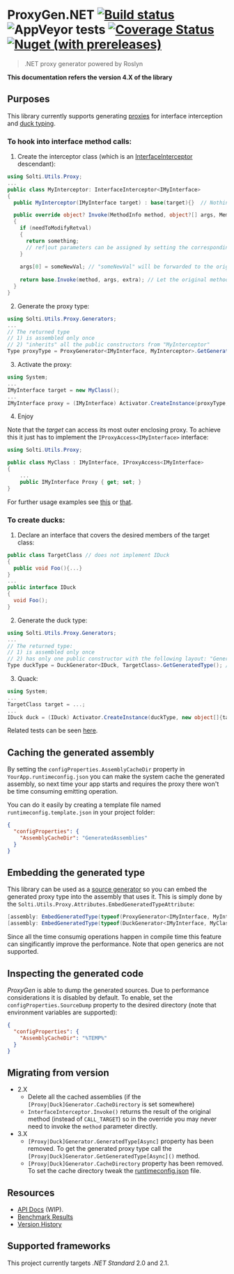 # ProxyGen.NET [![Build status](https://ci.appveyor.com/api/projects/status/caw7qqtf5tbaa1fq/branch/master?svg=true)](https://ci.appveyor.com/project/Sholtee/proxygen/branch/master) ![AppVeyor tests](https://img.shields.io/appveyor/tests/sholtee/proxygen/master) [![Coverage Status](https://coveralls.io/repos/github/Sholtee/proxygen/badge.svg?branch=master)](https://coveralls.io/github/Sholtee/proxygen?branch=master) [![Nuget (with prereleases)](https://img.shields.io/nuget/vpre/proxygen.net)](https://www.nuget.org/packages/proxygen.net)
> .NET proxy generator powered by Roslyn

**This documentation refers the version 4.X of the library**
## Purposes
This library currently supports generating [proxies](https://en.wikipedia.org/wiki/Proxy_pattern ) for interface interception and [duck typing](https://en.wikipedia.org/wiki/Duck_typing ).
### To hook into interface method calls:
1. Create the interceptor class (which is an [InterfaceInterceptor](https://sholtee.github.io/proxygen/doc/Solti.Utils.Proxy.InterfaceInterceptor-1.html ) descendant):
  ```csharp
  using Solti.Utils.Proxy;
  ...
  public class MyInterceptor: InterfaceInterceptor<IMyInterface>
  {
    public MyInterceptor(IMyInterface target) : base(target){}  // Nothing to do here

    public override object? Invoke(MethodInfo method, object?[] args, MemberInfo extra) // Invoked on every method call on generated proxy instance
    {
	  if (needToModifyRetval)
	  {
	    return something;
        // ref|out parameters can be assigned by setting the corresponding "args[]" item 
	  }
	  
	  args[0] = someNewVal; // "someNewVal" will be forwarded to the original method
	  
	  return base.Invoke(method, args, extra); // Let the original method do its work
    }  
  }
  ```
2. Generate the proxy type:
  ```csharp
  using Solti.Utils.Proxy.Generators;
  ...  
  // The returned type 
  // 1) is assembled only once
  // 2) "inherits" all the public constructors from "MyInterceptor"
  Type proxyType = ProxyGenerator<IMyInterface, MyInterceptor>.GetGeneratedType(); // or GetGeneratedTypeAsync()
  ```
3. Activate the proxy:
  ```csharp
  using System;
  ...
  IMyInterface target = new MyClass();
  ...
  IMyInterface proxy = (IMyInterface) Activator.CreateInstance(proxyType, new object[]{target});
  ```
4. Enjoy

Note that the *target* can access its most outer enclosing proxy. To achieve this it just has to implement the `IProxyAccess<IMyInterface>` interface:
```csharp
using Solti.Utils.Proxy;

public class MyClass : IMyInterface, IProxyAccess<IMyInterface>
{
    ...
    public IMyInterface Proxy { get; set; }
}
```

For further usage examples see [this](https://github.com/Sholtee/proxygen/blob/master/TEST/ProxyGen.Tests/Generators/ProxyGenerator.cs ) or [that](https://github.com/Sholtee/injector#decorating-services ).
### To create ducks:
1. Declare an interface that covers the desired members of the target class:
  ```csharp
  public class TargetClass // does not implement IDuck
  {
    public void Foo(){...}
  }
  ...
  public interface IDuck 
  {
    void Foo();
  }
  ```
2. Generate the duck type:
  ```csharp
  using Solti.Utils.Proxy.Generators;
  ...
  // The returned type:
  // 1) is assembled only once
  // 2) has only one public constructor with the following layout: "GeneratedProxy(TargetClass target)"
  Type duckType = DuckGenerator<IDuck, TargetClass>.GetGeneratedType(); // or GetGeneratedTypeAsync()
  ```
3. Quack:
  ```csharp
  using System;
  ...
  TargetClass target = ...;
  ...
  IDuck duck = (IDuck) Activator.CreateInstance(duckType, new object[]{target});
  ```
  
Related tests can be seen [here](https://github.com/Sholtee/proxygen/blob/master/TEST/ProxyGen.Tests/Generators/DuckGenerator.cs ).
## Caching the generated assembly
By setting the `configProperties.AssemblyCacheDir` property in `YourApp.runtimeconfig.json` you can make the system cache the generated assembly, so next time your app starts and requires the proxy there won't be time consuming emitting operation.

You can do it easily by creating a template file named `runtimeconfig.template.json` in your project folder:
```json
{
  "configProperties": {
    "AssemblyCacheDir": "GeneratedAssemblies"
  }
}
```
## Embedding the generated type
This library can be used as a [source generator](https://devblogs.microsoft.com/dotnet/introducing-c-source-generators/ ) so you can embed the generated proxy type into the assembly that uses it. This is simply done by the `Solti.Utils.Proxy.Attributes.EmbedGeneratedTypeAttribute`:
```csharp
[assembly: EmbedGeneratedType(typeof(ProxyGenerator<IMyInterface, MyInterceptor<IMyInterface>>))]
[assembly: EmbedGeneratedType(typeof(DuckGenerator<IMyInterface, MyClass>))]

```
Since all the time consumig operations happen in compile time this feature can singificantly improve the performance. Note that open generics are not supported.
## Inspecting the generated code
*ProxyGen* is able to dump the generated sources. Due to performance considerations it is disabled by default. To enable, set the `configProperties.SourceDump` property to the desired directory (note that environment variables are supported):
```json
{
  "configProperties": {
    "AssemblyCacheDir": "%TEMP%"
  }
}
```
## Migrating from version 
- 2.X
  - Delete all the cached assemblies (if the `[Proxy|Duck]Generator.CacheDirectory` is set somewhere)
  - `InterfaceInterceptor.Invoke()` returns the result of the original method (instead of `CALL_TARGET`) so in the override you may never need to invoke the `method` parameter directly.
- 3.X
  - `[Proxy|Duck]Generator.GeneratedType[Async]` property has been removed. To get the generated proxy type call the `[Proxy|Duck]Generator.GetGeneratedType[Async]()` method.
  - `[Proxy|Duck]Generator.CacheDirectory` property has been removed. To set the cache directory tweak the [runtimeconfig.json](#caching-the-generated-assembly) file.
## Resources
- [API Docs](https://sholtee.github.io/proxygen ) (WIP).
- [Benchmark Results](https://sholtee.github.io/proxygen/perf )
- [Version History](https://github.com/Sholtee/proxygen/blob/master/history.md )

## Supported frameworks
This project currently targets *.NET Standard* 2.0 and 2.1.